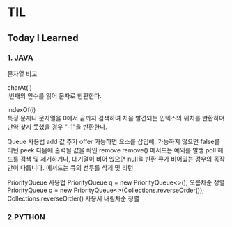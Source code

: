 # TIL
## Today I Learned 
  ### 1. JAVA
  문자열 비교
  
  charAt(i)    
  i번째의 인수를 읽어 문자로 반환한다.
  
  indexOf(i)    
  특정 문자나 문자열을 0에서 끝까지 검색하여 처음 발견되는 인덱스의 위치를 반환하며
  만약 찾지 못했을 경우 "-1"을 반환한다.

  Queue 사용법
   add 		값 추가 
	 offer	가능하면 요소를 삽입해, 가능하지 않으면 false를 리턴
	 peek 	다음에 출력될 값을 확인
	 remove	remove() 메서드는 예외를 발생
	 poll 	헤드를 검색 및 제거하거나, 대기열이 비어 있으면 null을 반환
	  큐가 비어있는 경우의 동작만이 다릅니다. 
	  메서드는 큐의 선두를 삭제 및 리턴
    
  PriorityQueue 사용법
     PriorityQueue<Integer> q = new PriorityQueue<>();
     오름차순 정렬
     PriorityQueue<Integer> q = new PriorityQueue<>(Collections.reverseOrder());
		 Collections.reverseOrder() 사용시 내림차순 정렬
  
   ### 2.PYTHON
  


